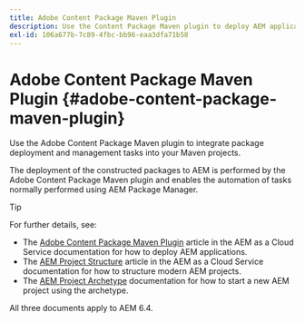 ```yaml
---
title: Adobe Content Package Maven Plugin
description: Use the Content Package Maven plugin to deploy AEM applications
exl-id: 106a677b-7c89-4fbc-bb96-eaa3dfa71b58
---
```

# Adobe Content Package Maven Plugin {#adobe-content-package-maven-plugin}

Use the Adobe Content Package Maven plugin to integrate package deployment and management tasks into your Maven projects.

The deployment of the constructed packages to AEM is performed by the Adobe Content Package Maven plugin and enables the automation of tasks normally performed using AEM Package Manager.

>[!TIP]
>
>For further details, see:
>
>* The [Adobe Content Package Maven Plugin](https://experienceleague.adobe.com/docs/experience-manager-cloud-service/implementing/developer-tools/maven-plugin.html?lang=en#developer-tools) article in the AEM as a Cloud Service documentation for how to deploy AEM applications.
>* The [AEM Project Structure](https://docs.adobe.com/content/help/en/experience-manager-cloud-service/implementing/developing/aem-project-content-package-structure.html) article in the AEM as a Cloud Service documentation for how to structure modern AEM projects.
>* The [AEM Project Archetype](https://docs.adobe.com/content/help/en/experience-manager-core-components/using/developing/archetype/overview.html) documentation for how to start a new AEM project using the archetype.
>
>All three documents apply to AEM 6.4.
